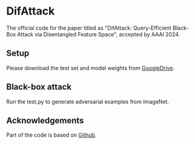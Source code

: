# DifAttack
The official code for the paper titled as "DifAttack: Query-Efficient Black-Box Attack via Disentangled Feature Space", accepted by AAAI 2024.

## Setup
Please download the test set and model weights from [GoogleDrive](https://drive.google.com/drive/folders/1o4yPWxAC575PT_mQSxV4d7BCLCbC2oRV?usp=sharing).

## Black-box attack
Run the test.py to generate adversarial examples from ImageNet.


## Acknowledgements
Part of the code is based on [Github](https://github.com/SikanderBinMukaram/ImageReconstructionAutoEncoder/blob/main/ImageReconstruction.ipynb).

